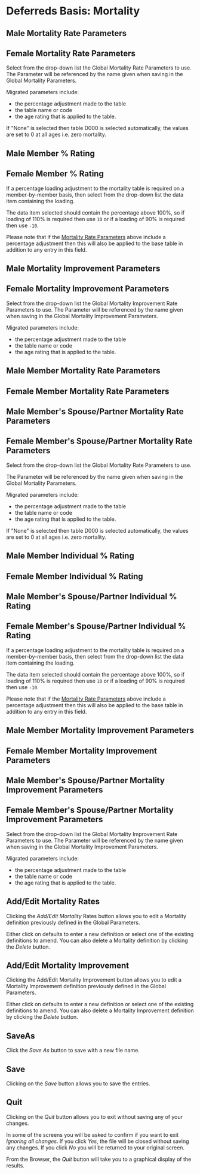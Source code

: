 # Deferreds Basis: Mortality



## Male Mortality Rate Parameters

## Female Mortality Rate Parameters

Select from the drop-down list the Global Mortality Rate Parameters to
use. The Parameter will be referenced by the name given when saving in
the Global Mortality Parameters.

Migrated parameters include:

-   the percentage adjustment made to the table
-   the table name or code
-   the age rating that is applied to the table.

If "None" is selected then table D000 is selected automatically, the
values are set to 0 at all ages i.e. zero mortality.

## Male Member % Rating

## Female Member % Rating

If a percentage loading adjustment to the mortality table is required on
a member-by-member basis, then select from the drop-down list the data
item containing the loading.

The data item selected should contain the percentage above 100%, so if
loading of 110% is required then use `10` or if a loading of 90% is
required then use `-10`.

Please note that if the [Mortality Rate Parameters](#bases+dpre)
above include a percentage adjustment then this will also be applied to
the base table in addition to any entry in this field.

## Male Mortality Improvement Parameters

## Female Mortality Improvement Parameters

Select from the drop-down list the Global Mortality Improvement Rate
Parameters to use. The Parameter will be referenced by the name given
when saving in the Global Mortality Improvement Parameters.

Migrated parameters include:

-   the percentage adjustment made to the table
-   the table name or code
-   the age rating that is applied to the table.

## Male Member Mortality Rate Parameters

## Female Member Mortality Rate Parameters

## Male Member's Spouse/Partner Mortality Rate Parameters

## Female Member's Spouse/Partner Mortality Rate Parameters

Select from the drop-down list the Global Mortality Rate Parameters to
use.

The Parameter will be referenced by the name given when saving in the
Global Mortality Parameters.

Migrated parameters include:

-   the percentage adjustment made to the table
-   the table name or code
-   the age rating that is applied to the table.

If "None" is selected then table D000 is selected automatically, the
values are set to 0 at all ages i.e. zero mortality.

## Male Member Individual % Rating

## Female Member Individual % Rating

## Male Member's Spouse/Partner Individual % Rating

## Female Member's Spouse/Partner Individual % Rating

If a percentage loading adjustment to the mortality table is required on
a member-by-member basis, then select from the drop-down list the data
item containing the loading.

The data item selected should contain the percentage above 100%, so if
loading of 110% is required then use `10` or if a loading of 90% is
required then use `-10`.

Please note that if the [Mortality Rate Parameters](#bases+dpost)
above include a percentage adjustment then this will also be applied to
the base table in addition to any entry in this field.

## Male Member Mortality Improvement Parameters

## Female Member Mortality Improvement Parameters

## Male Member's Spouse/Partner Mortality Improvement Parameters

## Female Member's Spouse/Partner Mortality Improvement Parameters

Select from the drop-down list the Global Mortality Improvement Rate
Parameters to use. The Parameter will be referenced by the name given
when saving in the Global Mortality Improvement Parameters.

Migrated parameters include:

-   the percentage adjustment made to the table
-   the table name or code
-   the age rating that is applied to the table.

## Add/Edit Mortality Rates

Clicking the _Add/Edit Mortality_ Rates button allows you to edit a
Mortality definition previously defined in the Global Parameters.

Either click on defaults to enter a new definition or select one of the
existing definitions to amend. You can also delete a Mortality
definition by clicking the _Delete_ button.

## Add/Edit Mortality Improvement

Clicking the Add/Edit Mortality Improvement button allows you to edit a
Mortality Improvement definition previously defined in the Global
Parameters.

Either click on defaults to enter a new definition or select one of the
existing definitions to amend. You can also delete a Mortality
Improvement definition by clicking the _Delete_ button.

## SaveAs

Click the _Save As_ button to save with a new file name.

## Save

Clicking on the _Save_ button allows you to save the entries.

## Quit

Clicking on the _Quit_ button allows you to exit without saving any of
your changes.

In some of the screens you will be asked to confirm if you want to exit
_Ignoring all changes_. If you click _Yes_, the file will be closed
without saving any changes. If you click _No_ you will be returned to your
original screen.

From the Browser, the _Quit_ button will take you to a graphical display
of the results.